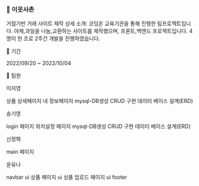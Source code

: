 ### 🍎 이웃사촌

거점기반 거래 사이트 제작
상세 소개: 코딩온 교육기관을 통해 진행한 팀프로젝트입니다.
야채,과일을 나눔,교환하는 사이트를 제작했으며, 프론트,백엔드 프로젝트입니다. 4명이 한 조로 2주간 개발을 진행하였습니다.


📅 기간

2022/09/20 ~ 2022/10/04

 
👥 팀원

이지영

상품 상세페이지
내 정보페이지 
mysql-DB생성
CRUD 구현
데이터 베이스 설계(ERD)

송기영

login 페이지
위치설정 페이지
mysql-DB생성
CRUD 구현
데이터 베이스 설계(ERD)

신정혁

main 페이지

윤유나

navbar ui
상품 페이지 ui
상품 업로드 페이지 ui
footer

 

